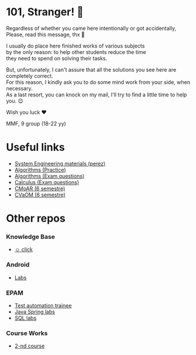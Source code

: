 # 101, Stranger! 👋

Regardless of whether you came here intentionally or got accidentally, <br>
Please, read this message, thx 🙂 <br>

I usually do place here finished works of various subjects <br>
by the only reason: to help other students reduce the time <br>
they need to spend on solving their tasks. <br>

But, unfortunately, I can't assure that all the solutions you see here are completely correct. <br>
For this reason, I kindly ask you to do some mind work from your side, when necessary. <br>
As a last resort, you can knock on my mail, I'll try to find a little time to help you. 😉 <br>

Wish you luck ❤️

MMF, 9 group (18-22 yy)

# Useful links
- [System Engineering materials (perez)](https://www.notion.so/SysEng-a418c02964e64c0cad2ed7e715c3e12e)
- [Algorithms (Practice)](https://www.notion.so/uvolchyk/b7da5624ea7c40aba840a5f2dcbc6657)
- [Algorithms (Exam questions)](https://www.notion.so/uvolchyk/aad0091199a844098955a50474e7df54)
- [Calculus (Exam questions)](https://uvolchyk.notion.site/d79664cc8cfa4693820d72829e92d6cb)
- [CMoAR (6 semestre)](https://uvolchyk.notion.site/b15e4836d0a74b01961b6292556d12ce)
- [CVaOM (6 semestre)](https://uvolchyk.notion.site/888d25e83b7b48b484a942f33bf2d4f9)

# Other repos
### Knowledge Base
- [☺️ click](https://github.com/trotnic/knowledge-base)
### Android
- [Labs](https://github.com/trotnic/android)
### EPAM 
- [Test automation trainee](https://github.com/trotnic/epam-tat)
- [Java Spring labs](https://github.com/trotnic/epam-java)
- [SQL labs](https://github.com/trotnic/epam-sql)
### Course Works
- [2-nd course](https://github.com/trotnic/takeandfood-client)
